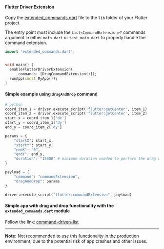 #### Flutter Driver Extension

Copy the [extended_commands.dart](extended_commands.dart) file to the `lib` folder of your Flutter project.

The entry point must include the `List<CommandExtension>?` commands argument in either `main.dart` or `test_main.dart` to properly handle the command extension.

```dart
import 'extended_commands.dart';


void main() {
  enableFlutterDriverExtension(
      commands: [DragCommandExtension()]);
  runApp(const MyApp());
}
```

#### Simple example using `dragAndDrop` command
```python
# python
coord_item_1 = driver.execute_script('flutter:getCenter', item_1)
coord_item_2 = driver.execute_script('flutter:getCenter', item_2)
start_x = coord_item_1['dx']
start_y = coord_item_1['dy']
end_y = coord_item_2['dy']

params = {
    "startX": start_x,
    "startY": start_y,
    "endX": "0",
    "endY": end_y,
    "duration": "15000" # minimum duration needed to perform the drag & drop is 15000ms
}

payload = {
    "command": "commandExtension",
    "dragAndDrop": params
}

driver.execute_script("flutter:commandExtension", payload)
```

#### Simple app with drag and drop functionality with the `extended_commands.dart` module

Follow the link: [command-driven-list](https://github.com/Alpaca00/command-driven-list)

---

**Note:** Not recommended to use this functionality in the production environment, due to the potential risk of app crashes and other issues.